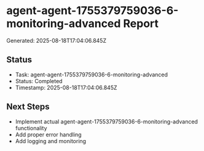 # agent-agent-1755379759036-6-monitoring-advanced Report

Generated: 2025-08-18T17:04:06.845Z

## Status
- Task: agent-agent-1755379759036-6-monitoring-advanced
- Status: Completed
- Timestamp: 2025-08-18T17:04:06.845Z

## Next Steps
- Implement actual agent-agent-1755379759036-6-monitoring-advanced functionality
- Add proper error handling
- Add logging and monitoring
